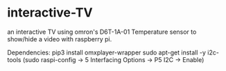 # interactive-TV

an interactive TV using omron's D6T-1A-01 Temperature sensor to show/hide a video with raspberry pi.

Dependencies:
pip3 install omxplayer-wrapper
sudo apt-get install -y i2c-tools
(sudo raspi-config -> 5 Interfacing Options -> P5 I2C -> Enable)

